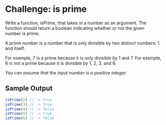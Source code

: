 # Challenge: is prime

Write a function, isPrime, that takes in a number as an argument. The function should return a boolean indicating whether or not the given number is prime.

A prime number is a number that is only divisible by two distinct numbers: 1 and itself.

For example, 7 is a prime because it is only divisible by 1 and 7. For example, 6 is not a prime because it is divisible by 1, 2, 3, and 6.

_You can assume that the input number is a positive integer._

## Sample Output

```js
isPrime(2) // -> true
isPrime(3) // -> true
isPrime(4) // -> false
isPrime(5) // -> true
isPrime(6) // -> false
```
